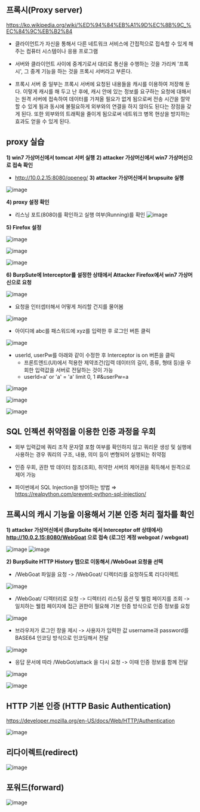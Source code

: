## 프록시(Proxy server) ##
https://ko.wikipedia.org/wiki/%ED%94%84%EB%A1%9D%EC%8B%9C_%EC%84%9C%EB%B2%84

- 클라이언트가 자신을 통해서 다른 네트워크 서비스에 간접적으로 접속할 수 있게 해 주는 컴퓨터 시스템이나 응용 프로그램
- 서버와 클라이언트 사이에 중계기로서 대리로 통신을 수행하는 것을 가리켜 '프록시', 그 중계 기능을 하는 것을 프록시 서버라고 부른다.

- 프록시 서버 중 일부는 프록시 서버에 요청된 내용들을 캐시를 이용하여 저장해 둔다. 이렇게 캐시를 해 두고 난 후에, 캐시 안에 있는 정보를 요구하는 요청에 대해서는 원격 서버에 접속하여 데이터를 가져올 필요가 없게 됨으로써 전송 시간을 절약할 수 있게 됨과 동시에 불필요하게 외부와의 연결을 하지 않아도 된다는 장점을 갖게 된다. 또한 외부와의 트래픽을 줄이게 됨으로써 네트워크 병목 현상을 방지하는 효과도 얻을 수 있게 된다.

## proxy 실습 ##
**1) win7 가상머신에서 tomcat 서버 실행**
**2) attacker 가상머신에서 win7 가상머신으로 접속 확인**
  - http://10.0.2.15:8080/openeg/
**3) attacker 가상머신에서 brupsuite 실행**

![image](https://github.com/xodbs1123/Network/assets/61976898/d1e40e3c-29dc-4356-9f57-c0c5a21f7ffa)

**4) proxy 설정 확인**
  - 리스닝 포트(8080)를 확인하고 실행 여부(Running)를 확인
![image](https://github.com/xodbs1123/Network/assets/61976898/e5189f13-b8c5-4e31-92b8-905331efe3dc)

**5) Firefox 설정** 

![image](https://github.com/xodbs1123/Network/assets/61976898/a06283ce-7c72-4c92-a089-726ea64a008a)

![image](https://github.com/xodbs1123/Network/assets/61976898/8b069237-1924-48e2-920c-61ff167d0651)

![image](https://github.com/xodbs1123/Network/assets/61976898/f43a3be8-c67f-4a78-9fe3-04d3315d19c4)

**6) BurpSute에 Interceptor를 설정한 상태에서 Attacker Firefox에서 win7 가상머신으로 요청**

![image](https://github.com/xodbs1123/Network/assets/61976898/51b4d6f6-4d73-458f-9480-0307478c733e)

- 요청을 인터셉터해서 어떻게 처리할 건지를 물어봄

![image](https://github.com/xodbs1123/Network/assets/61976898/0715cab3-ec6b-4805-820c-db47eb6b4e9d)

- 아이디에 abc를 패스워드에 xyz를 입력한 후 로그인 버튼 클릭

![image](https://github.com/xodbs1123/Network/assets/61976898/d1d4898d-ee90-46c9-bbe5-f449302524b5)

- userId, userPw를 아래와 같이 수정한 후 Interceptor is on 버튼을 클릭
  - 프론트엔드(UI)에서 적용한 제약조건(입력 데이터의 길이, 종류, 형태 등)을 우회한 입력값을 서버로 전달하는 것이 가능
  - userId=a' or 'a' = 'a' limit 0, 1 #&userPw=a
  

![image](https://github.com/xodbs1123/Network/assets/61976898/8d8aab66-9d14-4779-9846-ffdd817e84ce)

![image](https://github.com/xodbs1123/Network/assets/61976898/f3dfd784-27e8-4d90-97d2-b90a30d37005)

![image](https://github.com/xodbs1123/Network/assets/61976898/30ac90e5-89de-4a8e-809b-98f0ced7c0e2)

## SQL 인젝션 취약점을 이용한 인증 과정을 우회 ##
- 외부 입력값에 쿼리 조작 문자열 포함 여부를 확인하지 않고 쿼리문 생성 및 실행에 사용하는 경우 쿼리의 구조, 내용, 의미 등이 변형되어 실행되는 취약점
- 인증 우회, 권한 밖 데이터 참조(조회), 취약한 서버의 제어권을 획득해서 원격으로 제어 가능

- 파이썬에서 SQL Injection을 방어하는 방법 ⇒ https://realpython.com/prevent-python-sql-injection/

## 프록시의 캐시 기능을 이용해서 기본 인증 처리 절차를 확인 ##

**1) attacker 가상머신에서 (BurpSuite 에서 Interceptor off 상태에서) http://10.0.2.15:8080/WebGoat 으로 접속 (로그인 계정 webgoat / webgoat)**

![image](https://github.com/xodbs1123/Network/assets/61976898/1dbbbafe-df4c-4aa8-9e1d-a972b50827d4)
![image](https://github.com/xodbs1123/Network/assets/61976898/04a60172-933f-4e50-ad54-07702f190773)

**2) BurpSuite HTTP History 탭으로 이동해서 /WebGoat 요청을 선택**
- /WebGoat 파일을 요청 -> /WebGoat/ 디렉터리를 요청하도록 리다이렉트
  
![image](https://github.com/xodbs1123/Network/assets/61976898/d8000f74-285a-42b5-9bd6-0d84f22d9ad1)

- /WebGoat/ 디렉터리로 요청 -> 디렉터리 리스팅 옵션 및 웰컴 페이지를 조회 -> 일치하는 웰컴 페이지에 접근 권한이 필요해 기본 인증 방식으로 인증 정보를 요청
  
![image](https://github.com/xodbs1123/Network/assets/61976898/1bf8ed79-8be0-4baf-a8d4-d9d82548df83)

- 브라우저가 로그인 창을 제시 -> 사용자가 입력한 값 username과 password를 BASE64 인코딩 방식으로 인코딩해서 전달
  
![image](https://github.com/xodbs1123/Network/assets/61976898/309214e5-6ca0-4c00-b7c7-a947dc02d70c)

- 응답 문서에 따라 /WebGot/attack 을 다시 요청 -> 이때 인증 정보를 함께 전달
  
![image](https://github.com/xodbs1123/Network/assets/61976898/00b2ab99-d3d6-4ae4-9a21-106fae018941)

![image](https://github.com/xodbs1123/Network/assets/61976898/19bdf38d-f333-429e-9eb9-fa7a9f1185d3)

## HTTP 기본 인증 (HTTP Basic Authentication) ##
https://developer.mozilla.org/en-US/docs/Web/HTTP/Authentication

![image](https://github.com/xodbs1123/Network/assets/61976898/c3ef7ab8-ae81-4506-a283-0f92f1256150)

## 리다이렉트(redirect) ##
![image](https://github.com/xodbs1123/Network/assets/61976898/9fb5fccb-442f-40b7-9ed3-a39b2fb67a12)

## 포워드(forward) ##
![image](https://github.com/xodbs1123/Network/assets/61976898/44ead7ef-5175-4ea9-8974-db61cfa29ab9)
